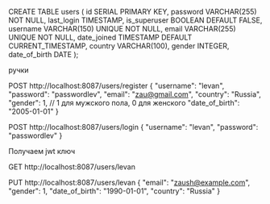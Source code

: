 CREATE TABLE users (
    id SERIAL PRIMARY KEY,
    password VARCHAR(255) NOT NULL,
    last_login TIMESTAMP,
    is_superuser BOOLEAN DEFAULT FALSE,
    username VARCHAR(150) UNIQUE NOT NULL,
    email VARCHAR(255) UNIQUE NOT NULL,
    date_joined TIMESTAMP DEFAULT CURRENT_TIMESTAMP,
    country VARCHAR(100),
    gender INTEGER,
    date_of_birth DATE
);

ручки

POST http://localhost:8087/users/register
{
    "username": "levan",
    "password": "passwordlev",
    "email": "zau@gmail.com",
    "country": "Russia",
    "gender": 1, // 1 для мужского пола, 0 для женского
    "date_of_birth": "2005-01-01" 
}

POST http://localhost:8087/users/login
{
    "username": "levan",
    "password": "passwordlev"
}

Получаем jwt ключ

GET http://localhost:8087/users/levan

PUT http://localhost:8087/users/levan
{
    "email": "zaush@example.com",
    "gender": 1,
    "date_of_birth": "1990-01-01",
    "country": "Russia"
}